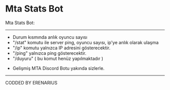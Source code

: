 # Mta Stats Bot

Mta Stats Bot:
__________________________________________________________________
* Durum kısmında anlık oyuncu sayısı
* "/stat" komutu ile server ping, oyuncu sayısı, ip'ye anlık olarak ulaşma
* "/ip" komutu yalnızca IP adresini gösterecektir.
* "/ping" yalnızca ping gösterecektir.
* "/duyuru" ( bu komut henüz yapılmaktadır )

- Gelişmiş MTA Discord Botu yakında sizlerle.

____________________________________________________________________

CODDED BY ERENARIUS 
